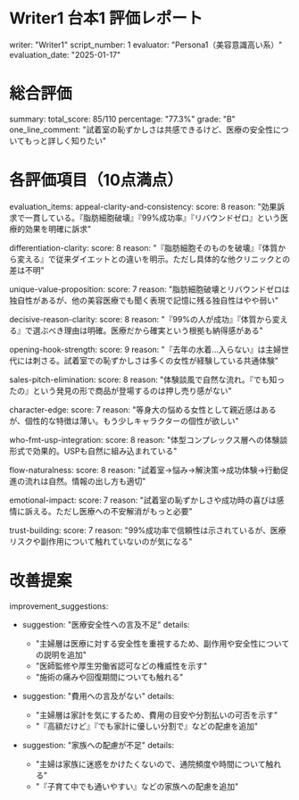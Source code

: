 # Writer1 台本1 評価レポート
writer: "Writer1"
script_number: 1
evaluator: "Persona1（美容意識高い系）"
evaluation_date: "2025-01-17"

# 総合評価
summary:
  total_score: 85/110
  percentage: "77.3%"
  grade: "B"
  one_line_comment: "試着室の恥ずかしさは共感できるけど、医療の安全性についてもっと詳しく知りたい"

# 各評価項目（10点満点）
evaluation_items:
  appeal-clarity-and-consistency:
    score: 8
    reason: "効果訴求で一貫している。『脂肪細胞破壊』『99%成功率』『リバウンドゼロ』という医療的効果を明確に訴求"
  
  differentiation-clarity:
    score: 8
    reason: "『脂肪細胞そのものを破壊』『体質から変える』で従来ダイエットとの違いを明示。ただし具体的な他クリニックとの差は不明"
  
  unique-value-proposition:
    score: 7
    reason: "脂肪細胞破壊とリバウンドゼロは独自性があるが、他の美容医療でも聞く表現で記憶に残る独自性はやや弱い"
  
  decisive-reason-clarity:
    score: 8
    reason: "『99%の人が成功』『体質から変える』で選ぶべき理由は明確。医療だから確実という根拠も納得感がある"
  
  opening-hook-strength:
    score: 9
    reason: "『去年の水着...入らない』は主婦世代には刺さる。試着室での恥ずかしさは多くの女性が経験している共通体験"
  
  sales-pitch-elimination:
    score: 8
    reason: "体験談風で自然な流れ。『でも知ったの』という発見の形で商品が登場するのは押し売り感がない"
  
  character-edge:
    score: 7
    reason: "等身大の悩める女性として親近感はあるが、個性的な特徴は薄い。もう少しキャラクターの個性が欲しい"
  
  who-fmt-usp-integration:
    score: 8
    reason: "体型コンプレックス層への体験談形式で効果的。USPも自然に組み込まれている"
  
  flow-naturalness:
    score: 8
    reason: "試着室→悩み→解決策→成功体験→行動促進の流れは自然。情報の出し方も適切"
  
  emotional-impact:
    score: 7
    reason: "試着室の恥ずかしさや成功時の喜びは感情に訴える。ただし医療への不安解消がもっと必要"
  
  trust-building:
    score: 7
    reason: "99%成功率で信頼性は示されているが、医療リスクや副作用について触れていないのが気になる"

# 改善提案
improvement_suggestions:
  - suggestion: "医療安全性への言及不足"
    details: 
      - "主婦層は医療に対する安全性を重視するため、副作用や安全性についての説明を追加"
      - "医師監修や厚生労働省認可などの権威性を示す"
      - "施術の痛みや回復期間についても触れる"
  
  - suggestion: "費用への言及がない"
    details:
      - "主婦層は家計を気にするため、費用の目安や分割払いの可否を示す"
      - "『高額だけど』『でも家計に優しい分割で』などの配慮を追加"
  
  - suggestion: "家族への配慮が不足"
    details:
      - "主婦は家族に迷惑をかけたくないので、通院頻度や時間について触れる"
      - "『子育て中でも通いやすい』などの家族への配慮を追加"